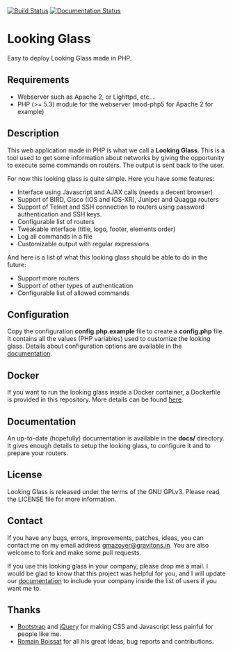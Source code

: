 [![Build Status](https://travis-ci.org/respawner/looking-glass.svg?branch=master)](https://travis-ci.org/respawner/looking-glass)
[![Documentation Status](https://readthedocs.org/projects/looking-glass/badge/?version=latest)](http://looking-glass.readthedocs.io/en/latest/?badge=latest)

# Looking Glass

Easy to deploy Looking Glass made in PHP.

## Requirements

  * Webserver such as Apache 2, or Lighttpd, etc…
  * PHP (>= 5.3) module for the webserver (mod-php5 for Apache 2 for example)

## Description

This web application made in PHP is what we call a **Looking Glass**. This is a
tool used to get some information about networks by giving the opportunity to
execute some commands on routers. The output is sent back to the user.

For now this looking glass is quite simple. Here you have some features:

  * Interface using Javascript and AJAX calls (needs a decent browser)
  * Support of BIRD, Cisco (IOS and IOS-XR), Juniper and Quagga routers
  * Support of Telnet and SSH connection to routers using password
    authentication and SSH keys.
  * Configurable list of routers
  * Tweakable interface (title, logo, footer, elements order)
  * Log all commands in a file
  * Customizable output with regular expressions

And here is a list of what this looking glass should be able to do in the
future:

  * Support more routers
  * Support of other types of authentication
  * Configurable list of allowed commands

## Configuration

Copy the configuration **config.php.example** file to create a **config.php**
file. It contains all the values (PHP variables) used to customize the looking
glass. Details about configuration options are available in the
[documentation](docs/configuration.md).

## Docker

If you want to run the looking glass inside a Docker container, a Dockerfile
is provided in this repository. More details can be found
[here](docs/docker.md).

## Documentation

An up-to-date (hopefully) documentation is available in the **docs/**
directory. It gives enough details to setup the looking glass, to configure it
and to prepare your routers.

## License

Looking Glass is released under the terms of the GNU GPLv3. Please read the
LICENSE file for more information.

## Contact

If you have any bugs, errors, improvements, patches, ideas, you can contact me
on my email address <gmazoyer@gravitons.in>. You are also welcome to fork and
make some pull requests.

If you use this looking glass in your company, please drop me a mail. I would
be glad to know that this project was helpful for you, and I will update our
[documentation](docs/our_users.md) to include your company inside the list of
users if you want me to.

## Thanks

  * [Bootstrap](http://getbootstrap.com/) and [jQuery](http://jquery.com/) for
    making CSS and Javascript less painful for people like me.
  * [Romain Boissat](https://chroot-me.in/) for all his great ideas, bug reports and contributions.
